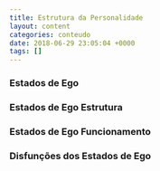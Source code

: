 ```yaml
---
title: Estrutura da Personalidade
layout: content
categories: conteudo
date: 2018-06-29 23:05:04 +0000
tags: []
---
```

### Estados de Ego

### Estados de Ego Estrutura

### Estados de Ego Funcionamento

### Disfunções dos Estados de Ego